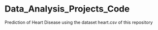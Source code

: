 # Data_Analysis_Projects_Code
Prediction of Heart Disease using the dataset heart.csv of this repository
